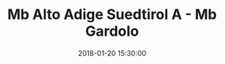 ---
title: Mb Alto Adige Suedtirol A - Mb Gardolo
date: 2018-01-20 15:30:00
squadra-a: Mb Gardolo
punteggio-a: 
squadra-b: Mb Alto Adige Suedtirol A
punteggio-b: 
partite/squadra: aquilotti-17-18
luogo: SC. MEDIA ADA NEGRI
categoria: aquilotti
---